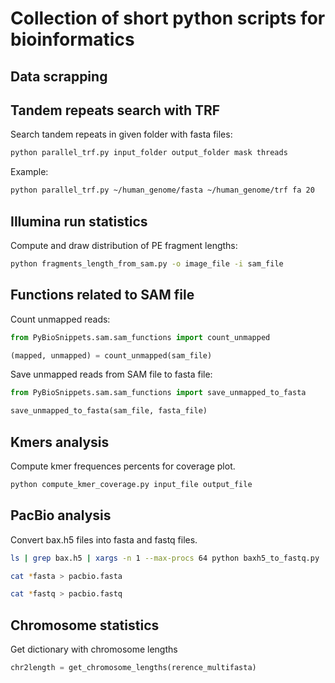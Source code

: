 # Collection of short python scripts for bioinformatics

## Data scrapping

## Tandem repeats search with TRF

Search tandem repeats in given folder with fasta files:

```bash
python parallel_trf.py input_folder output_folder mask threads
```

Example:

```bash
python parallel_trf.py ~/human_genome/fasta ~/human_genome/trf fa 20
```

## Illumina run statistics

Compute and draw distribution of PE fragment lengths:

```bash
python fragments_length_from_sam.py -o image_file -i sam_file
```

## Functions related to SAM file

Count unmapped reads:

```python
from PyBioSnippets.sam.sam_functions import count_unmapped

(mapped, unmapped) = count_unmapped(sam_file)
```

Save unmapped reads from SAM file to fasta file:

```python
from PyBioSnippets.sam.sam_functions import save_unmapped_to_fasta

save_unmapped_to_fasta(sam_file, fasta_file)
```

## Kmers analysis

Compute kmer frequences percents for coverage plot.

```bash
python compute_kmer_coverage.py input_file output_file
```

## PacBio analysis

Convert bax.h5 files into fasta and fastq files.

```bash
ls | grep bax.h5 | xargs -n 1 --max-procs 64 python baxh5_to_fastq.py

cat *fasta > pacbio.fasta

cat *fastq > pacbio.fastq
```

## Chromosome statistics

Get dictionary with chromosome lengths

```python
chr2length = get_chromosome_lengths(rerence_multifasta)
```
